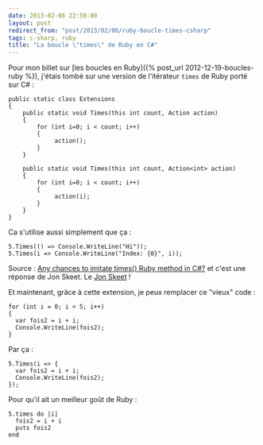 ```yaml
---
date: 2013-02-06 22:59:00
layout: post
redirect_from: "post/2013/02/06/ruby-boucle-times-csharp"
tags: c-sharp, ruby
title: "La boucle \"times\" de Ruby en C#"
---
```


Pour mon billet sur [les
boucles en Ruby]({% post_url 2012-12-19-boucles-ruby %}), j'étais tombé sur une version de l'itérateur
`times` de Ruby porté sur C# :

```
public static class Extensions
{
    public static void Times(this int count, Action action)
    {
        for (int i=0; i < count; i++)
        {
             action();
        }
    }

    public static void Times(this int count, Action<int> action)
    {
        for (int i=0; i < count; i++)
        {
             action(i);
        }
    }
}
```

Ca s'utilise aussi simplement que ça :

```
5.Times(() => Console.WriteLine("Hi"));
5.Times(i => Console.WriteLine("Index: {0}", i));
```

Source : [Any chances to imitate times() Ruby method in C#?](http://stackoverflow.com/questions/177538/any-chances-to-imitate-times-ruby-method-in-c) et c'est
une réponse de Jon Skeet. Le [Jon Skeet](http://askjonskeet.com/) !

Et maintenant, grâce à cette extension, je peux remplacer ce "vieux"
code :

```
for (int i = 0; i < 5; i++)
{
  var fois2 = i + i;
  Console.WriteLine(fois2);
}
```

Par ça :

```
5.Times(i => {
  var fois2 = i + i;
  Console.WriteLine(fois2);
});
```

Pour qu'il ait un meilleur goût de Ruby :

```
5.times do |i|
  fois2 = i + i
  puts fois2
end
```
